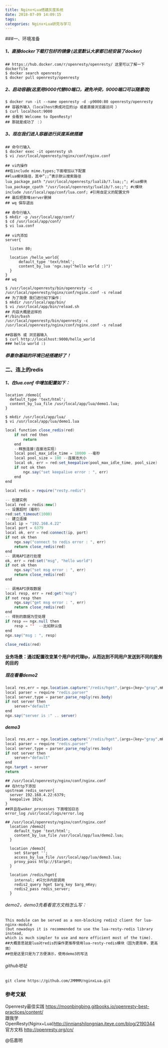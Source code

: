 ```yaml
---
title: Nginx+Lua搭建灰度系统
date: 2018-07-09 14:09:15
tags:
categories: Nginx+Lua研究与学习
---
```

###一、环境准备

##### 1、直接docker下载打包好的镜像 (这里默认大家都已经安装了docker)
```text
## https://hub.docker.com/r/openresty/openresty/ 这里可以了解一下dockerfile
$ docker search openresty
$ docker pull openresty/openresty 
```
##### 2、启动容器(这里用9000代替80端口，避免冲突，9000端口可以随意改)
```text
$ docker run -it --name openresty -d -p9000:80 openresty/openresty
## 容器外输入（localhost换成对应的ip 或者直接浏览器访问 ）
$ curl localhost:9000
## 会看到 Welcome to OpenResty!
## 那就是成功了 ：）
```
##### 3、现在我们进入容器进行灰度系统搭建
```text
## 命令行输入
$ docker exec -it openresty sh
$ vi /usr/local/openresty/nginx/conf/nginx.conf
```
```text
## vi内操作
##在include mime.types;下面增加以下配置
##lua模块路径，其中”;;”表示默认搜索路径
lua_package_path "/usr/local/openresty/lualib/?.lua;;"; #lua模块                  
lua_package_cpath "/usr/local/openresty/lualib/?.so;;"; #c模块                  
include /usr/local/app/conf/lua.conf; #引用自定义的配置文件
## 最后把那堆server删掉
## wq 保存退出
```
```text
## 命令行输入
$ mkdir -p /usr/local/app/conf/
$ cd /usr/local/app/conf/
$ vi lua.conf
```
```text
## vi内添加
server{

  listen 80;
  
  location /hello_world{
      default_type 'text/html';
      content_by_lua 'ngx.say("hello world :)")'
  }
}
## wq
```
```text
$ /usr/local/openresty/bin/openresty -c /usr/local/openresty/nginx/conf/nginx.conf -s reload
## 为了简便 我们进行如下操作：
$ mkdir /usr/local/app/bin/
$ vi /usr/local/app/bin/reload.sh
## 内容大概是这样的
#!/bin/bash
/usr/local/openresty/bin/openresty -c /usr/local/openresty/nginx/conf/nginx.conf -s reload
```
```text
##容器外 或 浏览器输入
$ curl http://localhost:9000/hello_world
### hello world :)
```
##### 恭喜你基础的环境已经搭建好了！

### 二、连上的redis
##### 1、在lua.conf 中增加配置如下：
```text
location /demo1{
  default_type 'text/html';
  content_by_lua_file /usr/local/app/lua/demo1.lua;
}
```
```text
$ mkdir /usr/local/app/lua/
$ vi /usr/local/app/lua/demo1.lua
```
```java
local function close_redis(red)  
    if not red then  
        return  
    end  
    --释放连接(连接池实现)  
    local pool_max_idle_time = 10000 --毫秒  
    local pool_size = 100 --连接池大小  
    local ok, err = red:set_keepalive(pool_max_idle_time, pool_size)  
    if not ok then  
        ngx.say("set keepalive error : ", err)  
    end  
end  
  
local redis = require("resty.redis")  
  
-- 创建实例  
local red = redis:new()  
-- 设置超时（毫秒）  
red:set_timeout(1000)  
-- 建立连接  
local ip = "192.168.4.22"  
local port = 6379  
local ok, err = red:connect(ip, port)  
if not ok then  
    ngx.say("connect to redis error : ", err)  
    return close_redis(red)  
end  
-- 调用API进行处理  
ok, err = red:set("msg", "hello world")  
if not ok then  
    ngx.say("set msg error : ", err)  
    return close_redis(red)  
end  
  
-- 调用API获取数据  
local resp, err = red:get("msg")  
if not resp then  
    ngx.say("get msg error : ", err)  
    return close_redis(red)  
end  
-- 得到的数据为空处理  
if resp == ngx.null then  
    resp = ''  --比如默认值  
end  
ngx.say("msg : ", resp)  
  
close_redis(red)
```
#### 业务场景：通过配置改变某个用户的代理ip，从而达到不同用户发送到不同的服务的目的
##### 现在看看demo2
```java
local res,err = ngx.location.capture("/redis/hget",{args={key="gray",mKey="16218"}})
local parser = require "redis.parser"
local server,type = parser.parse_reply(res.body)
if not server then
    server="default"
end
ngx.say("server is :" .. server)
```
##### demo3
```java
local res,err = ngx.location.capture("/redis/hget",{args={key="gray",mKey="16218"}})
local parser = require "redis.parser"
local server,type = parser.parse_reply(res.body)
if not server then
    server="default"
end
ngx.target = server
return
```
```text
## /usr/local/openresty/nginx/conf/nginx.conf
## 在http下添加
upstream redis_server{
  server 192.168.4.22:6379;
  keepalive 1024;
}
##并且在woker_processes 下面增加日志
error_log /usr/local/logs/error.log
```
```text
## /usr/local/openresty/nginx/conf/nginx.conf
  location /demo2{
    default_type 'text/html';
    content_by_lua_file /usr/local/app/lua/demo2.lua;
  }
  
  location /demo3{
    set $target '';
    access_by_lua_file /usr/local/app/lua/demo3.lua;
    proxy_pass http://$target;
  }
  
  location /redis/hget{
    internal; #只允许内部调用
    redis2_query hget $arg_key $arg_mKey;
    redis2_pass redis_server;
  }
```
###### demo2，demo3先看看官方文档怎么写：
```text
This module can be served as a non-blocking redis2 client for lua-nginx-module
(but nowadays it is recommended to use the lua-resty-redis library instead, 
which is much simpler to use and more efficient most of the time). 
##大概意思就是lua对redis的操作更推荐使用lua-resty-redis模块（因为更简单，更高效）
##但是这里只是为了方便演示，使用demo3的写法
```
###### github地址
```text
git clone https://github.com/JMMMM/nginxLua.git
```
### 参考文献
Openresty最佳实践 https://moonbingbing.gitbooks.io/openresty-best-practices/content/ </Br>
跟我学OpenResty(Nginx+Lua)http://jinnianshilongnian.iteye.com/blog/2190344 </br>
官方文档 http://openresty.org/cn/

@伍嘉明